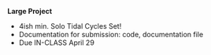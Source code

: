 **Large Project**
- 4ish min. Solo Tidal Cycles Set!
- Documentation for submission: code, documentation file
- Due IN-CLASS April 29
